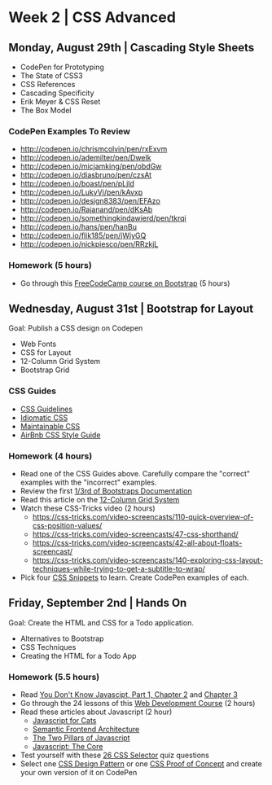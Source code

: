 
# Week 2 | CSS Advanced

## Monday, August 29th | Cascading Style Sheets

- CodePen for Prototyping
- The State of CSS3
- CSS References 
- Cascading Specificity
- Erik Meyer & CSS Reset
- The Box Model

### CodePen Examples To Review

- http://codepen.io/chrismcolvin/pen/rxExvm
- http://codepen.io/ademilter/pen/Dwelk
- http://codepen.io/micjamking/pen/obdGw
- http://codepen.io/diasbruno/pen/czsAt
- http://codepen.io/boast/pen/pLjld
- http://codepen.io/LukyVj/pen/kAvxp
- http://codepen.io/design8383/pen/EFAzo
- http://codepen.io/Rajanand/pen/dKsAb
- http://codepen.io/somethingkindawierd/pen/tkrqi
- http://codepen.io/hans/pen/hanBu
- http://codepen.io/flik185/pen/jWjyGQ
- http://codepen.io/nickpiesco/pen/RRzkjL

### Homework (5 hours)

- Go through this [FreeCodeCamp course on Bootstrap](https://www.freecodecamp.com/challenges/use-responsive-design-with-bootstrap-fluid-containers) (5 hours)





## Wednesday, August 31st | Bootstrap for Layout

Goal: Publish a CSS design on Codepen

- Web Fonts
- CSS for Layout
- 12-Column Grid System
- Bootstrap Grid

### CSS Guides
- [CSS Guidelines](http://cssguidelin.es/)
- [Idiomatic CSS](https://github.com/necolas/idiomatic-css)
- [Maintainable CSS](http://maintainablecss.com/chapters/introduction/)
- [AirBnb CSS Style Guide](https://github.com/airbnb/css)

### Homework (4 hours)

- Read one of the CSS Guides above. Carefully compare the "correct" examples with the "incorrect" examples.
- Review the first [1/3rd of Bootstraps Documentation](http://getbootstrap.com/css/)
- Read this article on the [12-Column Grid System](http://webdesign.tutsplus.com/articles/a-comprehensive-introduction-to-grids-in-web-design--cms-26521)
- Watch these CSS-Tricks video (2 hours)
  - https://css-tricks.com/video-screencasts/110-quick-overview-of-css-position-values/
  - https://css-tricks.com/video-screencasts/47-css-shorthand/
  - https://css-tricks.com/video-screencasts/42-all-about-floats-screencast/
  - https://css-tricks.com/video-screencasts/140-exploring-css-layout-techniques-while-trying-to-get-a-subtitle-to-wrap/
- Pick four [CSS Snippets](https://css-tricks.com/snippets/) to learn. Create CodePen examples of each. 






## Friday, September 2nd | Hands On

Goal: Create the HTML and CSS for a Todo application.

- Alternatives to Bootstrap
- CSS Techniques
- Creating the HTML for a Todo App

### Homework (5.5 hours)

- Read [You Don't Know Javascipt, Part 1, Chapter 2](https://github.com/getify/You-Dont-Know-JS/blob/master/up%20%26%20going/ch2.md) and [Chapter 3](https://github.com/getify/You-Dont-Know-JS/blob/master/up%20%26%20going/ch3.md)
- Go through the 24 lessons of this [Web Development Course](https://www.khanacademy.org/computing/computer-programming/html-css-js) (2 hours)
- Read these articles about Javascript (2 hour) 
  - [Javascript for Cats](http://jsforcats.com/)
  - [Semantic Frontend Architecture](http://nicolasgallagher.com/about-html-semantics-front-end-architecture/)
  - [The Two Pillars of Javascript](https://medium.com/javascript-scene/the-two-pillars-of-javascript-ee6f3281e7f3#.uz19k7j06)
  - [Javascript: The Core](http://dmitrysoshnikov.com/ecmascript/javascript-the-core/)
- Test yourself with these [26 CSS Selector](https://flukeout.github.io/) quiz questions
- Select one [CSS Design Pattern](http://labs.jensimmons.com/) or one [CSS Proof of Concept](https://github.com/NamPNQ/You-Dont-Need-Javascript) and create your own version of it on CodePen


